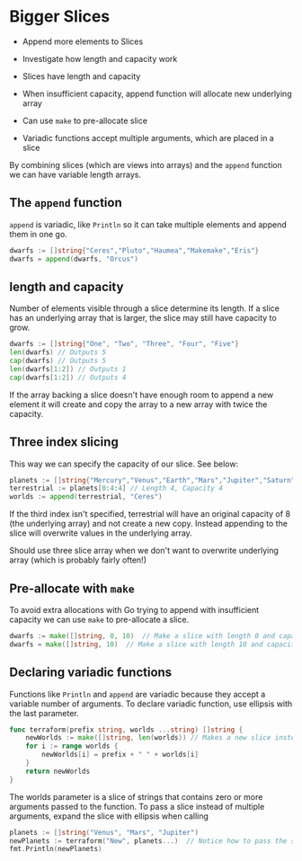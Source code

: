 # Bigger Slices
- Append more elements to Slices
- Investigate how length and capacity work

- Slices have length and capacity
- When insufficient capacity, append function will allocate new underlying array
- Can use `make` to pre-allocate slice
- Variadic functions accept multiple arguments, which are placed in a slice

By combining slices (which are views into arrays) and the `append` function we can have variable length arrays.

## The `append` function
`append` is variadic, like `Println` so it can take multiple elements and append them in one go.

```go
dwarfs := []string{"Ceres","Pluto","Haumea","Makemake","Eris"}
dwarfs = append(dwarfs, "Orcus")
```

## length and capacity
Number of elements visible through a slice determine its length.  If a slice has an underlying array that is larger, the slice may still have capacity to grow.

```go 
dwarfs := []string{"One", "Two", "Three", "Four", "Five"}
len(dwarfs) // Outputs 5
cap(dwarfs) // Outputs 5
len(dwarfs[1:2]) // Outputs 1
cap(dwarfs[1:2]) // Outputs 4
```

If the array backing a slice doesn't have enough room to append a new element it will create and copy the array to a new array with twice the capacity.

## Three index slicing
This way we can specify the capacity of our slice.  See below:
```go 
planets := []string{"Mercury","Venus","Earth","Mars","Jupiter","Saturn","Uranus","Neptune"}
terrestrial := planets[0:4:4] // Length 4, Capacity 4
worlds := append(terrestrial, "Ceres")
```
If the third index isn't specified, terrestrial will have an original capacity of 8 (the underlying array) and not create a new copy.  Instead appending to the slice will overwrite values in the underlying array.

Should use three slice array when we don't want to overwrite underlying array (which is probably fairly often!)

## Pre-allocate with `make`
To avoid extra allocations with Go trying to append with insufficient capacity we can use `make` to pre-allocate a slice.
```go 
dwarfs := make([]string, 0, 10)  // Make a slice with length 0 and capacity 10. Append makes length 1
dwarfs = make([]string, 10)	 // Make a slice with length 10 and capacity 10. Append makes length 11
```

## Declaring variadic functions
Functions like `Println` and `append` are variadic because they accept a variable number of arguments.  To declare variadic function, use ellipsis with the last parameter.
```go 
func terraform(prefix string, worlds ...string) []string {
	newWorlds := make([]string, len(worlds)) // Makes a new slice instead of modifying directly
	for i := range worlds {
		newWorlds[i] = prefix + " " + worlds[i]
	}
	return newWorlds
}
```

The worlds parameter is a slice of strings that contains zero or more arguments passed to the function.
To pass a slice instead of multiple arguments, expand the slice with ellipsis when calling
```go 
planets := []string("Venus", "Mars", "Jupiter")
newPlanets := terraform("New", planets...)  // Notice how to pass the slice as multiple arguments
fmt.Println(newPlanets)
